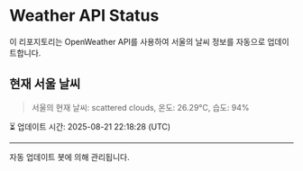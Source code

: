 
# Weather API Status

이 리포지토리는 OpenWeather API를 사용하여 서울의 날씨 정보를 자동으로 업데이트합니다.

## 현재 서울 날씨
> 서울의 현재 날씨: scattered clouds, 온도: 26.29°C, 습도: 94%

⏳ 업데이트 시간: 2025-08-21 22:18:28 (UTC)

---
자동 업데이트 봇에 의해 관리됩니다.
